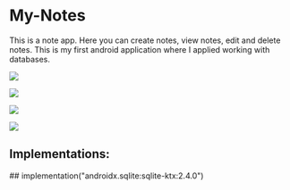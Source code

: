 # My-Notes
This is a note app. Here you can create notes, view notes, edit and delete notes. This is my first android application where I applied working with databases.

![](appScreenshots/image1screen.jpg)

![](appScreenshots/image2screen.jpg)

![](appScreenshots/image3screen.jpg)

![](appScreenshots/image4screen.jpg)

<h2>Implementations:</h2>
##
    implementation("androidx.sqlite:sqlite-ktx:2.4.0")
